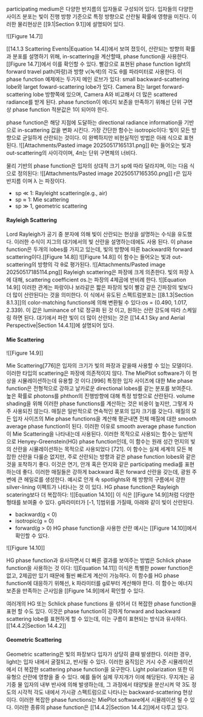 participating medium은 다양한 반지름의 입자들로 구성되어 있다.  입자들의 다양한 사이즈 분포는 빛이 진행 방향 기준으로 특정 방향으로 산란될 확률에 영향을 미친다. 이러한 물리현상은 [[9.1|Section 9.1]]에 설명되어 있다.

![[Figure 14.7]]

[[14.1.3 Scattering Events|Equation 14.4]]에서 보여 졌듯이, 산란되는 방향의 확률과 분포를 설명하기 위해, in-scattering을 계산할때, phase function을 사용한다. [[Figure 14.7]]에서 이를 확인할 수 있다. 빨강으로 표현된 phase function light의 forward travel path(파랑)과 방향 v(녹색)의 각도 θ를 파라미터로 사용한다. 이 phase function 예제에는 두가지 메인 로브가 있다: small backward-scattering lobe와 larget foward-scattering lobe가 있다.
Camera B는 larget forward-scattering lobe 방향쪽에 있으며, Camera A와 비교해서 더 많은 scattered radiance를 받게 된다. phase function이 에너지 보존을 만족하기 위해선 단위 구면상 phase function 적분값은 1이 되어야 한다.

phase function은 해당 지점에 도달하는 directional radiance information을 기반으로 in-scattering 값을 변화 시킨다. 가장 간단한 함수는 isotropic이다: 빛이 모든 방향으로 균일하게 산란되는 것이다. 이 완벽하지만 비현실적인 방법은 아래 식으로 표현된다.
![[Attachments/Pasted image 20250517165131.png]]
θ는 들어오는 빛과 out-scattering의 사이각이며, 4π는 단위 구면체의 너비다.

물리 기반의 phase function은 입자의 상대적 크기 sp에 따라 달라지며, 이는 다음 식으로 정의된다:
![[Attachments/Pasted image 20250517165350.png]]
r은 입자 반지름 이며 λ 는 파장이다.
- sp ≪ 1: Rayleight scattering(e.g., air)
- sp ≈ 1: Mie scattering
- sp ≫ 1, geometric scattering

#### Rayleigh Scattering
Lord Rayleigh가 공기 중 분자에 의해 빛이 산란되는 현상을 설명하는 수식을 유도했다. 이러한 수식이 지그의 대기에서의 빛 산란을 설명하는데에도 사용 된다. 이 phase function은 두개의 lobes를 가지고 있는데, 빛의 방향에 따른 backward와 forward scattering이다.[[Figure 14.8]]
![[Figure 14.8]]
이 함수는 들어오는 빛과 out-scattering의 방향의 각 θ로 평가된다.
![[Attachments/Pasted image 20250517185114.png]]
Rayleigh scattering은 파장에 크게 의존한다. 빛의 파장 λ에 대해, scattering coefficient σs.는 파장의 4제곱에 반비례 한다.
![[Equation 14.9]]
이러한 관계는 파랑이나 보라같은 짧은 파장의 빛이 빨강 같은 긴파장의 빛보다 더 많이 산란된다는 것을 의미한다. 이 식에서 유도된 스펙트럼분포는 [[8.1.3|Section 8.1.3]]의 color-matching functions에 의해 변환될 수 있다:σs = (0.490, 1.017, 2.339). 이 값은 luminance of 1로 정규화 된 것 이고, 원하는 산란 강도에 따라 스케일링 하면 된다. 대기에서 파란 빛이 더 많이 산란되는 것은 [[14.4.1 Sky and Aerial Perspective|Section 14.4.1]]에 설명되어 있다.

#### Mie Scattering
![[Figure 14.9]]

Mie Scattering\[776]은 입자의 크기가 빛의 파장과 같을때 사용할 수 있는 모델이다. 이러한 타입의 scattering은 파장에 의존적이지 않다. The MiePliot software가 이 현상을 시뮬레이션하는데 유용할 것 이다.\[996] 특정한 입자 사이즈에 대한 Mie phase function은 전형적으로 강하고 날카로운 directional lobes를 같는 분포를 보여준다. 높은 확률로 photons를 phthon의 진행방향에 대해 특정 방향으로 산란된다. volume shading을 위해 이러한 phase functions를 계산하는 것은 비용이 높지만, 그렇게 자주 사용되진 않는다. 매질은 일반적으로 연속적인 분포의 입자 크기를 갖는다. 매질의 모든 입자 사이즈의 Mie phase functions을 계산해 평균내면 전체 매질에 대한 smooth average phase function이 된다. 이러한 이유로 smooth average phase function이 Mie Scattering을 나타내는데 사용된다. 
이러한 목적으로 사용되는 함수는 일반적으로 Henyey-Greenstein(HG) phase function인데, 이 함수는 원래 성간 먼지의 빛의 산란을 시뮬레이션하는 목적으로 사용되었다 \[721].  이 함수는 실제 세계의 모든 복잡한 산란을 다룰순 없지만, 주로 산란되는 방향과 같은 phase function lobes와 같은 것을 포착하기 좋다. 이것은 연기, 안개 혹은 먼지와 같은 participating media를 표현하는데 좋다. 이러한 매질들은 강하게 backward 혹은 forward 산란을 갖는데, 광원 주변에 큰 헤일로를 생성한다. 예시로 안개 속 spotlights와  해 방향의 구름에서 강한 silver-lining 이펙트가 나타나는 것 이 있다.
HG phase function은 Rayleigh scatering보다 더 복잡하다:
![[Equation 14.10]]
이 식은 [[Figure 14.9]]처럼 다양한 형태를 보여줄 수 있다. g파라미터가 \[-1, 1]범위를 가질때, 아래와 같이 빛이 산란된다.
- backward(g < 0)
- isotropic(g = 0)
- forward(g > 0)
HG phase function을 사용한 산란 예시는 [[Figure 14.10]]에서 확인할 수 있다.

![[Figure 14.10]]

HG phase function과 유사하면서 더 빠른 결과를 보여주는 방법은 Schlick phase function을 사용하는 것 이다:
![[Equation 14.11]]
이식은 특별한 power function은 없고, 2제곱만 있기 때문에 훨씬 빠르게 계산이 가능하다. 이 함수를 HG phase function에 대응하기 위해선, k 파라미터를 g로부터 계산해야 한다. 이 함수는 에너지 보존을 만족하는 근사임을 [[Figure 14.9]]에서 확인할 수 있다.

여러개의 HG 또는 Schlick phase functions 을 섞어서 더 복잡한 phase function을 표현 할 수도 있다. 이것은 phase function이 강하게 forward and backward scattering lobe를 표현하게 할 수 있는데, 이는 구름이 표현되는 방식과 유사하다.[[14.4.2|Section 14.4.2]]

#### Geometric Scattering
Geometric scattering은 빛의 파장보다 입자가 상당히 클때 발생한다. 이러한 경우, light는 입자 내에서 굴절되고, 반사될 수 있다. 이러한 움직임은 거시 수준 시뮬레이션에서 더 복잡한 scattering phase function을 요구한다. Light polarization 또한 이 유형으 산란에 영향을 줄 수 있다. 예를 들어 실제 무지개가 이에 해당된다. 무지개는 공기중 물 입자의 내부 반사에 의해 발생하는데, 그 과정에서 태양빛을 분산시켜 약 3도 정도의 시각적 각도 내에서 가시광 스펙트럼으로 나타나는 backward-scattering 현상이다. 이러한 복잡한 phase functions는  MiePlot software에서 시뮬레이션 될 수 있다. 이러한 종류의 phase function은 [[14.4.2|Section 14.4.2]]에서 다루고 있다.